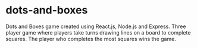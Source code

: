 # dots-and-boxes
Dots and Boxes game created using React.js, Node.js and Express. Three player game where players take turns drawing lines on a board to complete squares. The player who completes the most squares wins the game.
